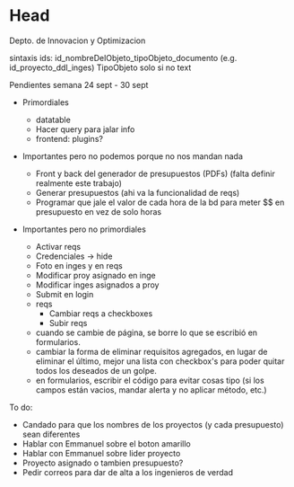 # Head
Depto. de Innovacion y Optimizacion

sintaxis ids: id_nombreDelObjeto_tipoObjeto_documento (e.g. id_proyecto_ddl_inges) TipoObjeto solo si no text

Pendientes semana 24 sept - 30 sept

- Primordiales
  
  - datatable 
  - Hacer query para jalar info
  - frontend: plugins?


- Importantes pero no podemos porque no nos mandan nada
  - Front y back del generador de presupuestos (PDFs) (falta definir realmente este trabajo)
  - Generar presupuestos (ahi va la funcionalidad de reqs)
  - Programar que jale el valor de cada hora de la bd para meter $$ en presupuesto en vez de solo horas

- Importantes pero no primordiales
  - Activar reqs
  - Credenciales -> hide
  - Foto en inges y en reqs
  - Modificar proy asignado en inge
  - Modificar inges asignados a proy
  - Submit en  login
  - reqs
    - Cambiar reqs a checkboxes
    - Subir reqs
  - cuando se cambie de página, se borre lo que se escribió en formularios.
  - cambiar la forma de eliminar requisitos agregados, en lugar de eliminar el último, mejor una lista con checkbox's para poder quitar todos los deseados de un golpe.
  - en formularios, escribir el código para evitar cosas tipo (si los campos están vacios, mandar alerta y no aplicar método, etc.)


To do:
  - Candado para que los nombres de los proyectos (y cada presupuesto) sean diferentes
  - Hablar con Emmanuel sobre el boton amarillo
  - Hablar con Emmanuel sobre lider proyecto
  - Proyecto asignado o tambien  presupuesto?
  - Pedir correos para dar de alta a los ingenieros de verdad
